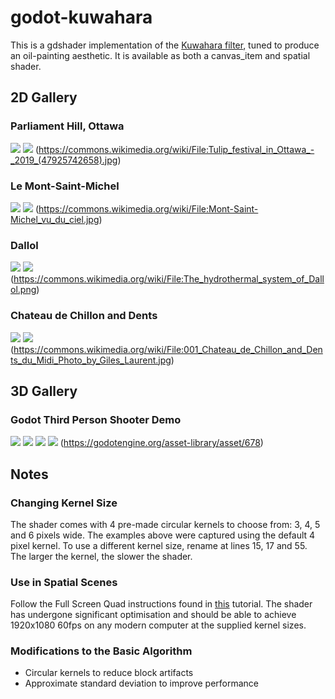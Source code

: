 # godot-kuwahara

This is a gdshader implementation of the [Kuwahara filter](https://en.wikipedia.org/wiki/Kuwahara_filter), tuned to produce an oil-painting aesthetic.
It is available as both a canvas_item and spatial shader.

## 2D Gallery

### Parliament Hill, Ottawa 
![](https://github.com/PeterEve/godot-kuwahara/blob/main/screenshots/ottawa_before.jpg)
![](https://github.com/PeterEve/godot-kuwahara/blob/main/screenshots/ottawa_after.png)
(https://commons.wikimedia.org/wiki/File:Tulip_festival_in_Ottawa_-_2019_(47925742658).jpg)

### Le Mont-Saint-Michel
![](https://github.com/PeterEve/godot-kuwahara/blob/main/screenshots/lemont_before.jpg)
![](https://github.com/PeterEve/godot-kuwahara/blob/main/screenshots/lemont_after.png)
(https://commons.wikimedia.org/wiki/File:Mont-Saint-Michel_vu_du_ciel.jpg)

### Dallol
![](https://github.com/PeterEve/godot-kuwahara/blob/main/screenshots/dallol_before.jpg)
![](https://github.com/PeterEve/godot-kuwahara/blob/main/screenshots/dallol_after.png)
(https://commons.wikimedia.org/wiki/File:The_hydrothermal_system_of_Dallol.png)

### Chateau de Chillon and Dents
![](https://github.com/PeterEve/godot-kuwahara/blob/main/screenshots/chateau_before.jpg)
![](https://github.com/PeterEve/godot-kuwahara/blob/main/screenshots/chateau_after.png)
(https://commons.wikimedia.org/wiki/File:001_Chateau_de_Chillon_and_Dents_du_Midi_Photo_by_Giles_Laurent.jpg)

## 3D Gallery
### Godot Third Person Shooter Demo
![](https://github.com/PeterEve/godot-kuwahara/blob/main/screenshots/third_person_demo_1.png)
![](https://github.com/PeterEve/godot-kuwahara/blob/main/screenshots/third_person_demo_2.png)
![](https://github.com/PeterEve/godot-kuwahara/blob/main/screenshots/third_person_demo_3.png)
![](https://github.com/PeterEve/godot-kuwahara/blob/main/screenshots/third_person_demo_4.png)
(https://godotengine.org/asset-library/asset/678)

## Notes
### Changing Kernel Size
The shader comes with 4 pre-made circular kernels to choose from: 3, 4, 5 and 6 pixels wide. The examples above were captured using the default 4 pixel kernel.
To use a different kernel size, rename at lines 15, 17 and 55.
The larger the kernel, the slower the shader.

### Use in Spatial Scenes
Follow the Full Screen Quad instructions found in [this](https://docs.godotengine.org/en/stable/tutorials/shading/advanced_postprocessing.html) tutorial.
The shader has undergone significant optimisation and should be able to achieve 1920x1080 60fps on any modern computer at the supplied kernel sizes.

### Modifications to the Basic Algorithm
* Circular kernels to reduce block artifacts
* Approximate standard deviation to improve performance 
